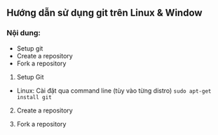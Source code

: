 ## Hướng dẫn sử dụng git trên Linux & Window ##

### Nội dung: ###

* Setup git
* Create a repository
* Fork a repository



1. Setup Git
  * Linux: Cài đặt qua command line (tùy vào từng distro)
  `sudo apt-get install git`






2. Create a repository










3. Fork a repository

